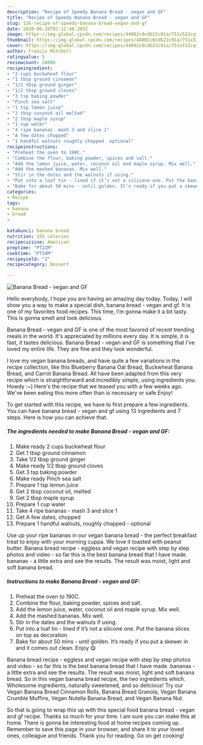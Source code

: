 ```yaml
---
description: "Recipe of Speedy Banana Bread - vegan and GF"
title: "Recipe of Speedy Banana Bread - vegan and GF"
slug: 116-recipe-of-speedy-banana-bread-vegan-and-gf
date: 2020-06-28T03:12:48.265Z
image: https://img-global.cpcdn.com/recipes/44082c0cdb22c91a/751x532cq70/banana-bread-vegan-and-gf-recipe-main-photo.jpg
thumbnail: https://img-global.cpcdn.com/recipes/44082c0cdb22c91a/751x532cq70/banana-bread-vegan-and-gf-recipe-main-photo.jpg
cover: https://img-global.cpcdn.com/recipes/44082c0cdb22c91a/751x532cq70/banana-bread-vegan-and-gf-recipe-main-photo.jpg
author: Francis Mitchell
ratingvalue: 5
reviewcount: 28006
recipeingredient:
- "2 cups buckwheat flour"
- "1 tbsp ground cinnamon"
- "1/2 tbsp ground ginger"
- "1/2 tbsp ground cloves"
- "3 tsp baking powder"
- "Pinch sea salt"
- "1 tsp lemon juice"
- "2 tbsp coconut oil melted"
- "2 tbsp maple syrup"
- "1 cup water"
- "4 ripe bananas  mash 3 and slice 1"
- "A few dates chopped"
- "1 handful walnuts roughly chopped  optional"
recipeinstructions:
- "Preheat the oven to 190C."
- "Combine the flour, baking powder, spices and salt."
- "Add the lemon juice, water, coconut oil and maple syrup. Mix well."
- "Add the mashed bananas. Mix well."
- "Stir in the dates and the walnuts if using."
- "Put into a loaf tin - lined if it’s not a silicone one. Put the banana slices on top as decoration."
- "Bake for about 50 mins - until golden. It’s ready if you put a skewer in and it comes out clean. Enjoy 😋"
categories:
- Recipe
tags:
- banana
- bread
- 

katakunci: banana bread  
nutrition: 155 calories
recipecuisine: American
preptime: "PT22M"
cooktime: "PT34M"
recipeyield: "2"
recipecategory: Dessert

---
```



![Banana Bread - vegan and GF](https://img-global.cpcdn.com/recipes/44082c0cdb22c91a/751x532cq70/banana-bread-vegan-and-gf-recipe-main-photo.jpg)

Hello everybody, I hope you are having an amazing day today. Today, I will show you a way to make a special dish, banana bread - vegan and gf. It is one of my favorites food recipes. This time, I'm gonna make it a bit tasty. This is gonna smell and look delicious.

Banana Bread - vegan and GF is one of the most favored of recent trending meals in the world. It's appreciated by millions every day. It is simple, it is fast, it tastes delicious. Banana Bread - vegan and GF is something that I've loved my entire life. They are fine and they look wonderful.

I love my vegan banana breads, and have quite a few variations in the recipe collection, like this Blueberry Banana Oat Bread, Buckwheat Banana Bread, and Carrot Banana Bread. All have been adapted from this very recipe which is straightforward and incredibly simple, using ingredients you. Howdy :~) Here&#39;s the recipe that we teased you with a few weeks ago. We&#39;ve been eating this more often than is necessary or safe Enjoy!


To get started with this recipe, we have to first prepare a few ingredients. You can have banana bread - vegan and gf using 13 ingredients and 7 steps. Here is how you can achieve that.

<!--inarticleads1-->

##### The ingredients needed to make Banana Bread - vegan and GF:

1. Make ready 2 cups buckwheat flour
1. Get 1 tbsp ground cinnamon
1. Take 1/2 tbsp ground ginger
1. Make ready 1/2 tbsp ground cloves
1. Get 3 tsp baking powder
1. Make ready Pinch sea salt
1. Prepare 1 tsp lemon juice
1. Get 2 tbsp coconut oil, melted
1. Get 2 tbsp maple syrup
1. Prepare 1 cup water
1. Take 4 ripe bananas - mash 3 and slice 1
1. Get A few dates, chopped
1. Prepare 1 handful walnuts, roughly chopped - optional


Use up your ripe bananas in our vegan banana bread - the perfect breakfast treat to enjoy with your morning cuppa. We love it toasted with peanut butter. Banana bread recipe - eggless and vegan recipe with step by step photos and video - so far this is the best banana bread that I have made. bananas - a little extra and see the results. The result was moist, light and soft banana bread. 

<!--inarticleads2-->

##### Instructions to make Banana Bread - vegan and GF:

1. Preheat the oven to 190C.
1. Combine the flour, baking powder, spices and salt.
1. Add the lemon juice, water, coconut oil and maple syrup. Mix well.
1. Add the mashed bananas. Mix well.
1. Stir in the dates and the walnuts if using.
1. Put into a loaf tin - lined if it’s not a silicone one. Put the banana slices on top as decoration.
1. Bake for about 50 mins - until golden. It’s ready if you put a skewer in and it comes out clean. Enjoy 😋


Banana bread recipe - eggless and vegan recipe with step by step photos and video - so far this is the best banana bread that I have made. bananas - a little extra and see the results. The result was moist, light and soft banana bread. So in this vegan banana bread recipe, the two ingredients which. Wholesome ingredients, naturally sweetened, and so delicious! Try our Vegan Banana Bread Cinnamon Rolls, Banana Bread Granola, Vegan Banana Crumble Muffins, Vegan Nutella Banana Bread, and Vegan Banana Nut. 

So that is going to wrap this up with this special food banana bread - vegan and gf recipe. Thanks so much for your time. I am sure you can make this at home. There is gonna be interesting food at home recipes coming up. Remember to save this page in your browser, and share it to your loved ones, colleague and friends. Thank you for reading. Go on get cooking!
